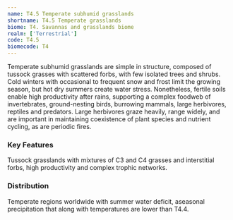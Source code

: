 ```yaml
---
name: T4.5 Temperate subhumid grasslands
shortname: T4.5 Temperate grasslands
biome: T4. Savannas and grasslands biome
realm: ['Terrestrial']
code: T4.5
biomecode: T4
---
```


Temperate subhumid grasslands are simple in structure, composed of tussock grasses with scattered forbs, with few isolated trees and shrubs. Cold winters with occasional to frequent snow and frost limit the growing season, but hot dry summers create water stress. Nonetheless, fertile soils enable high productivity after rains, supporting a complex foodweb of invertebrates, ground-nesting birds, burrowing mammals, large herbivores, reptiles and predators. Large herbivores graze heavily, range widely, and are important in maintaining coexistence of plant species and nutrient cycling, as are periodic fires.

### Key Features

Tussock grasslands with mixtures of C3 and C4 grasses and interstitial forbs, high productivity and complex trophic networks.

### Distribution

Temperate regions worldwide with summer water deficit, aseasonal precipitation that along with temperatures are lower than T4.4.
